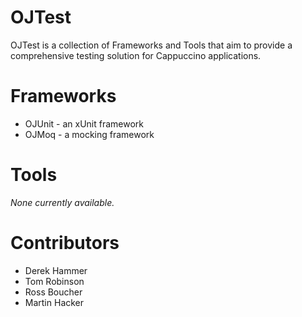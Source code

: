 OJTest
======

OJTest is a collection of Frameworks and Tools that aim to provide a comprehensive testing solution for Cappuccino applications.

Frameworks
==========

* OJUnit - an xUnit framework
* OJMoq  - a mocking framework

Tools
=====

_None currently available._

Contributors
============

* Derek Hammer
* Tom Robinson
* Ross Boucher
* Martin Hacker